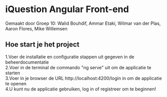 # iQuestion Angular Front-end

Gemaakt door Groep 10: Walid Bouhdif, Ammar Etaki, Wilmar van der Plas, Aaron Flores, Mike Willemsen

## Hoe start je het project

1.Voer de installatie en configuratie stappen uit gegeven in de beheerdocumentatie\
2.Voer in de terminal de commando "ng serve" uit om de applicatie te starten\
3.Voer in je browser de URL http://localhost:4200/login in om de applicatie te openen\
4.U kunt nu de applicatie gebruiken, log in of registreer om te beginnen!
